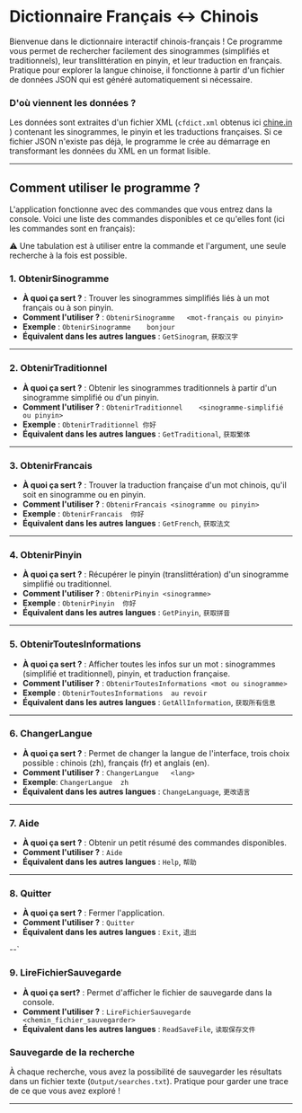 # Dictionnaire Français <-> Chinois

Bienvenue dans le dictionnaire interactif chinois-français ! Ce programme vous permet de rechercher facilement des sinogrammes (simplifiés et traditionnels), leur translittération en pinyin, et leur traduction en français. Pratique pour explorer la langue chinoise, il fonctionne à partir d'un fichier de données JSON qui est généré automatiquement si nécessaire.

### D'où viennent les données ?

Les données sont extraites d'un fichier XML (`cfdict.xml` obtenus ici [chine.in](https://chine.in/mandarin/dictionnaire/CFDICT/) ) contenant les sinogrammes, le pinyin et les traductions françaises. Si ce fichier JSON n'existe pas déjà, le programme le crée au démarrage en transformant les données du XML en un format lisible.

---

## Comment utiliser le programme ?

L'application fonctionne avec des commandes que vous entrez dans la console. Voici une liste des commandes disponibles et ce qu'elles font (ici les commandes sont en français):

⚠️ Une tabulation est à utiliser entre la commande et l'argument, une seule recherche à la fois est possible.

### **1. ObtenirSinogramme**

- **À quoi ça sert ?** : Trouver les sinogrammes simplifiés liés à un mot français ou à son pinyin.
- **Comment l'utiliser ?** : `ObtenirSinogramme   <mot-français ou pinyin>`
- **Exemple** : `ObtenirSinogramme    bonjour`
- **Équivalent dans les autres langues** : `GetSinogram`, `获取汉字`

---

### **2. ObtenirTraditionnel**

- **À quoi ça sert ?** : Obtenir les sinogrammes traditionnels à partir d'un sinogramme simplifié ou d'un pinyin.
- **Comment l'utiliser ?** : `ObtenirTraditionnel    <sinogramme-simplifié ou pinyin>`
- **Exemple** : `ObtenirTraditionnel 你好`
- **Équivalent dans les autres langues** : `GetTraditional`, `获取繁体`

---

### **3. ObtenirFrancais**

- **À quoi ça sert ?** : Trouver la traduction française d'un mot chinois, qu'il soit en sinogramme ou en pinyin.
- **Comment l'utiliser ?** : `ObtenirFrancais <sinogramme ou pinyin>`
- **Exemple** : `ObtenirFrancais  你好`
- **Équivalent dans les autres langues** : `GetFrench`, `获取法文`

---

### **4. ObtenirPinyin**

- **À quoi ça sert ?** : Récupérer le pinyin (translittération) d'un sinogramme simplifié ou traditionnel.
- **Comment l'utiliser ?** : `ObtenirPinyin <sinogramme>`
- **Exemple** : `ObtenirPinyin  你好`
- **Équivalent dans les autres langues** : `GetPinyin`, `获取拼音`

---

### **5. ObtenirToutesInformations**

- **À quoi ça sert ?** : Afficher toutes les infos sur un mot : sinogrammes (simplifié et traditionnel), pinyin, et traduction française.
- **Comment l'utiliser ?** : `ObtenirToutesInformations <mot ou sinogramme>`
- **Exemple** : `ObtenirToutesInformations  au revoir`
- **Équivalent dans les autres langues** : `GetAllInformation`, `获取所有信息`

---

### **6. ChangerLangue**

- **À quoi ça sert ?** : Permet de changer la langue de l'interface, trois choix possible : chinois (zh), français (fr) et anglais (en).
- **Comment l'utiliser ?** : `ChangerLangue   <lang>`
- **Exemple**: `ChangerLangue  zh`
- **Équivalent dans les autres langues** : `ChangeLanguage`, `更改语言`

---

### **7. Aide**

- **À quoi ça sert ?** : Obtenir un petit résumé des commandes disponibles.
- **Comment l'utiliser ?** : `Aide`
- **Équivalent dans les autres langues** : `Help`, `帮助`

---

### **8. Quitter**

- **À quoi ça sert ?** : Fermer l'application.
- **Comment l'utiliser ?** : `Quitter`
- **Équivalent dans les autres langues** : `Exit`, `退出`

--`

### **9. LireFichierSauvegarde**

- **À quoi ça sert?** : Permet d'afficher le fichier de sauvegarde dans la console.
- **Comment l'utiliser ?** : `LireFichierSauvegarde <chemin_fichier_sauvegarder>`
- **Équivalent dans les autres langues** : `ReadSaveFile`, `读取保存文件`

### Sauvegarde de la recherche

À chaque recherche, vous avez la possibilité de sauvegarder les résultats dans un fichier texte (`Output/searches.txt`). Pratique pour garder une trace de ce que vous avez exploré !

---

